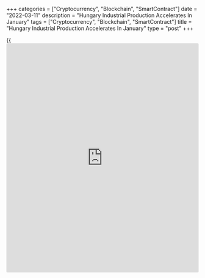 +++
categories = ["Cryptocurrency", "Blockchain", "SmartContract"]
date = "2022-03-11"
description = "Hungary Industrial Production Accelerates In January"
tags = ["Cryptocurrency", "Blockchain", "SmartContract"]
title = "Hungary Industrial Production Accelerates In January"
type = "post"
+++

{{<iframe id="large-banner" src="https://www.bounty.group/#slide=2.0" width="100%" height="600" scrolling="no" style="border: 0px solid rgb(216, 221, 230); border-radius: 3px;">}}

Hungary's industrial production increased for the third month in a row
in January, data from the Hungarian Central Statistical Office showed on
Friday.

Industrial production grew a working-day adjusted 7.1 percent year-on-
year in January, following a 3.6 percent rise in December.

The industrial production volume increased a non-adjusted 8.9 percent
yearly in January after a 5.8 percent increase in the previous month.
The latest figure matched the initial estimate.

The majority of the manufacturing subsections increased in January, as
manufacture of transport equipment grew after a six-month decline.

On a seasonally adjusted basis, industrial production rose 1.9 percent
in January, after a 0.1 percent decrease in the preceding month.

For comments and feedback [contact](https://www.playgroundfx.com/contact/): editorial@rtt[news](https://www.letsplayfx.com/blog/forex-news-website/).com

[Economic News][1]

 **What parts of the world are seeing the best (and worst) economic
performances lately? Click[here][2] to check out our [Econ Scorecard][2]
and find out! See up-to-the-moment [ranking](https://www.playgroundfx.com/blog/crypto-exchange-ranking/)s for the best and worst
performers in [GDP][3], [unemployment rate][4], [inflation][5] and much
more.**

   1. www.rtt[news](https://www.letsplayfx.com/blog/forex-news-website/).com/Content/EconomicNews.aspx
   2. www.rtt[news](https://www.letsplayfx.com/blog/forex-news-website/).com/economic-scorecard/world-rank/unemployment-rate/highest-performance.aspx
   3. www.rtt[news](https://www.letsplayfx.com/blog/forex-news-website/).com/economic-scorecard/world-rank/GDP/highest-performance.aspx
   4. www.rtt[news](https://www.letsplayfx.com/blog/forex-news-website/).com/economic-scorecard/world-rank/unemployment-rate/lowest-performance.aspx
   5. www.rtt[news](https://www.letsplayfx.com/blog/forex-news-website/).com/economic-scorecard/world-rank/CPI/highest-performance.aspx